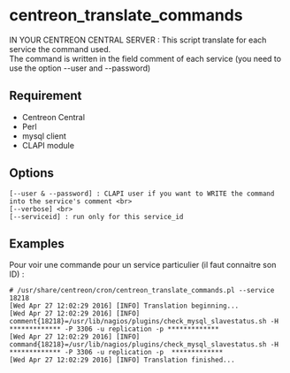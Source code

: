# centreon_translate_commands

IN YOUR CENTREON CENTRAL SERVER :
This script translate for each service the command used. <br>
The command is written in the field comment of each service (you need to use the option --user and --password)

## Requirement

  - Centreon Central
  - Perl
  - mysql client
  - CLAPI module

## Options
```erb
[--user & --password] : CLAPI user if you want to WRITE the command into the service's comment <br>
[--verbose] <br>
[--serviceid] : run only for this service_id 
```

## Examples 

Pour voir une commande pour un service particulier (il faut connaitre son ID) :
```erb
# /usr/share/centreon/cron/centreon_translate_commands.pl --service 18218
[Wed Apr 27 12:02:29 2016] [INFO] Translation beginning...
[Wed Apr 27 12:02:29 2016] [INFO] comment{18218}=/usr/lib/nagios/plugins/check_mysql_slavestatus.sh -H ************* -P 3306 -u replication -p *************
[Wed Apr 27 12:02:29 2016] [INFO] command{18218}=/usr/lib/nagios/plugins/check_mysql_slavestatus.sh -H ************* -P 3306 -u replication -p  *************
[Wed Apr 27 12:02:29 2016] [INFO] Translation finished...

```

